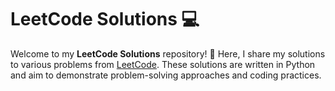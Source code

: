 # LeetCode Solutions 💻

Welcome to my **LeetCode Solutions** repository! 🎯 Here, I share my solutions to various problems from [LeetCode](https://leetcode.com/u/md_farhan_afsar/). These solutions are written in Python and aim to demonstrate problem-solving approaches and coding practices.
